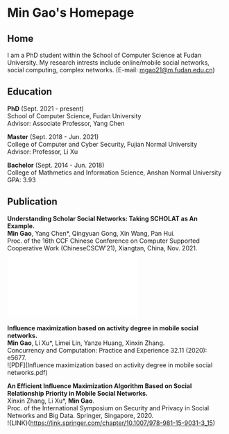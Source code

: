 # Min Gao's Homepage

## Home
I am a PhD student within the School of Computer Science at Fudan University. My research intrests include online/mobile social networks, social computing, complex networks. (E-mail: mgao21@m.fudan.edu.cn)

## Education

**PhD** (Sept. 2021 - present)  
School of Computer Science, Fudan University  
Advisor: Associate Professor, Yang Chen

**Master** (Sept. 2018 - Jun. 2021)  
College of Computer and Cyber Security, Fujian Normal University  
Advisor: Professor, Li Xu

**Bachelor** (Sept. 2014 - Jun. 2018)  
College of Mathmetics and Information Science, Anshan Normal University  
GPA: 3.93

## Publication

**Understanding Scholar Social Networks: Taking SCHOLAT as An Example.**  
**Min Gao**, Yang Chen*, Qingyuan Gong, Xin Wang, Pan Hui.  
Proc. of the 16th CCF Chinese Conference on Computer Supported Cooperative Work (ChineseCSCW’21), Xiangtan, China, Nov. 2021.  
![PDF](Understanding_Scholar_Social_Networks__Taking_SCHOLAT_as_An_Example.pdf)

**Influence maximization based on activity degree in mobile social networks.**  
**Min Gao**, Li Xu*, Limei Lin, Yanze Huang, Xinxin Zhang.  
Concurrency and Computation: Practice and Experience 32.11 (2020): e5677.  
![PDF](Influence maximization based on activity degree in mobile social networks.pdf)
  
**An Efficient Influence Maximization Algorithm Based on Social Relationship Priority in Mobile Social Networks.**  
Xinxin Zhang, Li Xu*, **Min Gao**.  
Proc. of the International Symposium on Security and Privacy in Social Networks and Big Data. Springer, Singapore, 2020.  
!{LINK}(https://link.springer.com/chapter/10.1007/978-981-15-9031-3_15)
  



